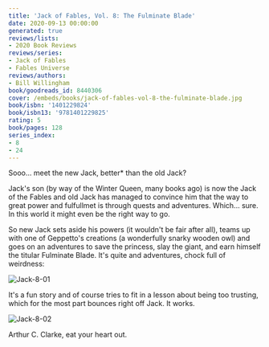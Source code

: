 ```yaml
---
title: 'Jack of Fables, Vol. 8: The Fulminate Blade'
date: 2020-09-13 00:00:00
generated: true
reviews/lists:
- 2020 Book Reviews
reviews/series:
- Jack of Fables
- Fables Universe
reviews/authors:
- Bill Willingham
book/goodreads_id: 8440306
cover: /embeds/books/jack-of-fables-vol-8-the-fulminate-blade.jpg
book/isbn: '1401229824'
book/isbn13: '9781401229825'
rating: 5
book/pages: 128
series_index:
- 8
- 24
---
```

Sooo... meet the new Jack, better* than the old Jack?  

Jack's son (by way of the Winter Queen, many books ago) is now the Jack of the Fables and old Jack has managed to convince him that the way to great power and fulfullmet is through quests and adventures. Which... sure. In this world it might even be the right way to go.  

<!--more-->

So new Jack sets aside his powers (it wouldn't be fair after all), teams up with one of Geppetto's creations (a wonderfully snarky wooden owl) and goes on an adventures to save the princess, slay the giant, and earn himself the titular Fulminate Blade. It's quite and adventures, chock full of weirdness:  

![Jack-8-01](/embeds/books/attachments/jack-8-01.jpg)  

It's a fun story and of course tries to fit in a lesson about being too trusting, which for the most part bounces right off Jack. It works.  

![Jack-8-02](/embeds/books/attachments/jack-8-02.jpg)  

Arthur C. Clarke, eat your heart out.